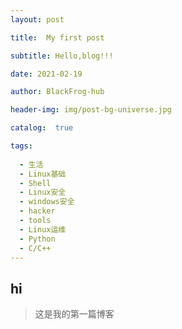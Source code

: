 ```yaml
---
layout: post

title:  My first post

subtitle: Hello,blog!!!

date: 2021-02-19

author: BlackFrog-hub

header-img: img/post-bg-universe.jpg

catalog:  true

tags:
  
  - 生活
  - Linux基础
  - Shell
  - Linux安全
  - windows安全
  - hacker
  - tools
  - Linux运维
  - Python
  - C/C++
---
```


## hi
>这是我的第一篇博客
